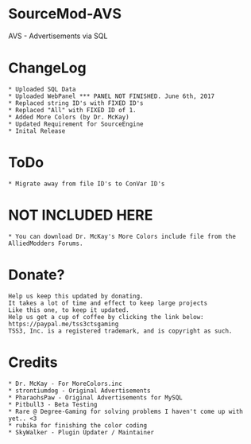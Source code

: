 # SourceMod-AVS
AVS - Advertisements via SQL

# ChangeLog
	* Uploaded SQL Data
	* Uploaded WebPanel *** PANEL NOT FINISHED. June 6th, 2017
	* Replaced string ID's with FIXED ID's 
	* Replaced "All" with FIXED ID of 1.
	* Added More Colors (by Dr. McKay)
	* Updated Requirement for SourceEngine
	* Inital Release
	
	
# ToDo
	* Migrate away from file ID's to ConVar ID's
	
# NOT INCLUDED HERE
	* You can download Dr. McKay's More Colors include file from the AlliedModders Forums.
	
	
# Donate?
	Help us keep this updated by donating.
	It takes a lot of time and effect to keep large projects
	Like this one, to keep it updated.
	Help us get a cup of coffee by clicking the link below:
	https://paypal.me/tss3ctsgaming
	TSS3, Inc. is a registered trademark, and is copyright as such.

# Credits
	* Dr. McKay - For MoreColors.inc
	* strontiumdog - Original Advertisements
	* PharaohsPaw - Original Advertisements for MySQL
	* Pitbull3 - Beta Testing
	* Rare @ Degree-Gaming for solving problems I haven't come up with yet.. <3
	* rubika for finishing the color coding
	* SkyWalker - Plugin Updater / Maintainer